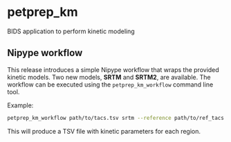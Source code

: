 # petprep_km
BIDS application to perform kinetic modeling

## Nipype workflow

This release introduces a simple Nipype workflow that wraps the provided kinetic
models.  Two new models, **SRTM** and **SRTM2**, are available.  The workflow can
be executed using the `petprep_km_workflow` command line tool.

Example:

```bash
petprep_km_workflow path/to/tacs.tsv srtm --reference path/to/ref_tacs.tsv --output out_dir
```

This will produce a TSV file with kinetic parameters for each region.
